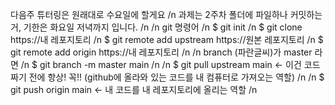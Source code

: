 다음주 튜터링은 원래대로 수요일에 할게요 /n
과제는 2주차 폴더에 파일하나 커밋하는 거, 기한은 화요일 저녁까지 입니다. /n
/n
git 명령어 /n
$ git init /n
$ git clone https://내 레포지토리 /n
$ git remote add upstream https://원본 레포지토리 /n
$ git remote add origin https://내 레포지토리 /n
/n
branch (파란글씨)가 master 라면 /n
$ git branch -m master main /n
/n
$ git pull upstream main <- 이건 코드 짜기 전에 항상! 꼭!! (github에 올라와 있는 코드를 내 컴퓨터로 가져오는 역할) /n
/n
$ git push origin main <- 내 코드를 내 레포지토리에 올리는 역할 /n
